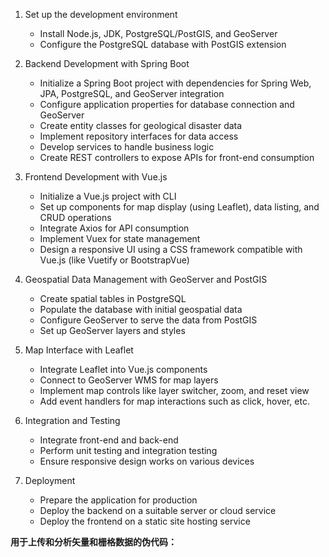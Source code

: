 1. Set up the development environment

   - Install Node.js, JDK, PostgreSQL/PostGIS, and GeoServer
   - Configure the PostgreSQL database with PostGIS extension
2. Backend Development with Spring Boot

   - Initialize a Spring Boot project with dependencies for Spring Web, JPA, PostgreSQL, and GeoServer integration
   - Configure application properties for database connection and GeoServer
   - Create entity classes for geological disaster data
   - Implement repository interfaces for data access
   - Develop services to handle business logic
   - Create REST controllers to expose APIs for front-end consumption
3. Frontend Development with Vue.js

   - Initialize a Vue.js project with CLI
   - Set up components for map display (using Leaflet), data listing, and CRUD operations
   - Integrate Axios for API consumption
   - Implement Vuex for state management
   - Design a responsive UI using a CSS framework compatible with Vue.js (like Vuetify or BootstrapVue)
4. Geospatial Data Management with GeoServer and PostGIS

   - Create spatial tables in PostgreSQL
   - Populate the database with initial geospatial data
   - Configure GeoServer to serve the data from PostGIS
   - Set up GeoServer layers and styles
5. Map Interface with Leaflet

   - Integrate Leaflet into Vue.js components
   - Connect to GeoServer WMS for map layers
   - Implement map controls like layer switcher, zoom, and reset view
   - Add event handlers for map interactions such as click, hover, etc.
6. Integration and Testing

   - Integrate front-end and back-end
   - Perform unit testing and integration testing
   - Ensure responsive design works on various devices
7. Deployment

   - Prepare the application for production
   - Deploy the backend on a suitable server or cloud service
   - Deploy the frontend on a static site hosting service

**用于上传和分析矢量和栅格数据的伪代码：**

